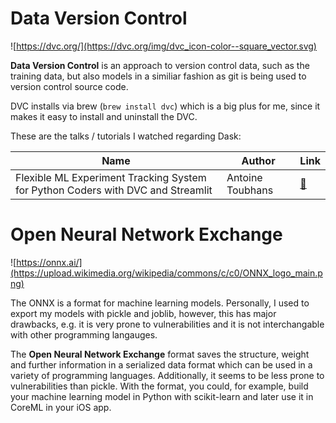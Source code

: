 # Data Version Control
![https://dvc.org/](https://dvc.org/img/dvc_icon-color--square_vector.svg)

**Data Version Control** is an approach to version control data, such as the training data, but also models in a similiar fashion as git is being used to version control source code.

DVC installs via brew (`brew install dvc`) which is a big plus for me, since it makes it easy to install and uninstall the DVC.


These are the talks / tutorials I watched regarding Dask:

| Name                                                                            | Author           | Link                                         |
| ------------------------------------------------------------------------------- | ---------------- | -------------------------------------------- |
| Flexible ML Experiment Tracking System for Python Coders with DVC and Streamlit | Antoine Toubhans | [🔗](https://2022.pycon.de/program/RTPEWV/) |

# Open Neural Network Exchange
![https://onnx.ai/](https://upload.wikimedia.org/wikipedia/commons/c/c0/ONNX_logo_main.png)

The ONNX is a format for machine learning models. Personally, I used to export my models with pickle and joblib, however, this has major drawbacks, e.g. it is very prone to vulnerabilities and it is not interchangable with other programming langauges.

The **Open Neural Network Exchange** format saves the structure, weight and further information in a serialized data format which can be used in a variety of programming languages. Additionally, it seems to be less prone to vulnerabilities than pickle. With the format, you could, for example, build your machine learning model in Python with scikit-learn and later use it in CoreML in your iOS app.